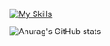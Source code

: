 [![My Skills](https://skillicons.dev/icons?i=js,html,css,java,angular,ts,mysql)](https://skillicons.dev)

![Anurag's GitHub stats](https://github-readme-stats.vercel.app/api?username=Guilherme-Santos-Alves&show_icons=true&theme=radical)
<!---
[![Top Langs](https://github-readme-stats.vercel.app/api/top-langs/?username=Guilherme-Santos-Alves&layout=compact)](https://github.com/anuraghazra/github-readme-stats)
--->

<!---
Guilherme-Santos-Alves/Guilherme-Santos-Alves is a ✨ special ✨ repository because its `README.md` (this file) appears on your GitHub profile.
You can click the Preview link to take a look at your changes.
--->
